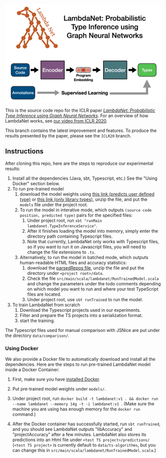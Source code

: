 <img src="images/Header.png" width="800" alt="LambdaNet Header"/>

This is the source code repo for the ICLR paper [*LambdaNet: Probabilistic Type Inference using Graph Neural Networks*](https://openreview.net/forum?id=Hkx6hANtwH). For an overview of how LambdaNet works, see [our video from ICLR 2020](https://iclr.cc/virtual_2020/poster_Hkx6hANtwH.html).

This branch contains the latest improvement and features. To produce the results presented by the paper, please see the `ICLR20` branch.

## Instructions
After cloning this repo, here are the steps to reproduce our experimental results:

 1. Install all the dependencies (Java, sbt, Typescript, etc.) See the "Using Docker" section below.
 2. To run pre-trained model
    1. download the model weights using [this link (predicts user defined type)](https://drive.google.com/file/d/1NvEVQ4-5tC3Nc-Mzpu3vYeyEcaM_zEgV/view?usp=sharing) or [this link (only library types)](TODO), unzip the file, and put the `models` file under the project root. 
    2. To run the model in interative mode, which outputs `(source code position, predicted type)` pairs for the specified files:
        1. Under project root, run `sbt "runMain lambdanet.TypeInferenceService"`.
        2. After it finishes loading the model into memory, simply enter the directory path containing Typescript files.
        3. Note that currently, LambdaNet only works with Typescript files, so if you want to run it on Javascript files, you will need to change the file extensions to `.ts`.
    3. Alternatively, to run the model in batched mode, which outputs human-readable HTML files and accuracy statistics:
        1. download the [parsedRepos file](https://drive.google.com/file/d/1ZhsUf9bUzT3ZJB0KzNP6w2aj3sQZwtsp/view?usp=sharing), unzip the file and put the directory under `<project root>/data`.
        2. Check the file `src/main/scala/lambdanet/RunTrainedModel.scala` and change the parameters under the todo comments depending on which model you want to run and where your test TypeScript files are located.
        3. Under project root, use `sbt runTrained` to run the model.
 3. To train LambdaNet from scratch 
    1. Download the Typescript projects used in our experiments.
    2. Filter and prepare the TS projects into a serialization format.
    3. start the training.

The Typescript files used for manual comparison with JSNice are put under the directory `data/comparison/`.


### Using Docker
We also provide a Docker file to automatically download and install all the dependencies. Here are the steps to run pre-trained LambdaNet model inside a Docker Container: 

  1. First, make sure you have [installed Docker](https://www.docker.com/get-started).
  
  2. Put pre-trained model weights under `models/`.
   
  3. Under project root, run `docker build -t lambdanet:v1 .
  && docker run --name lambdanet --memory 14g -t -i lambdanet:v1 `. (Make sure the machine you are using has enough memory for the `docker run` command.)
  
  4. After the Docker container has successfully started, run `sbt runTrained`, and you should see LambdaNet outputs "libAccuracy" and "projectAccuracy" after a few minutes. LambdaNet also stores its predictions into an Html file under `<test TS project>/predictions/` (`<test TS project>` is currently default to `data/ts-algorithms`, but you can change this in `src/main/scala/lambdanet/RunTrainedModel.scala`.)

